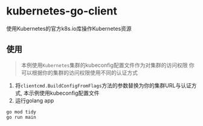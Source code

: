 # kubernetes-go-client

使用Kubernetes的官方k8s.io库操作Kubernetes资源

## 使用

> 本例使用`Kubernetes`集群的kubeconfig配置文件作为对集群的访问权限
> 你可以根据你的集群的访问权限使用不同的认证方式

1. 将`clientcmd.BuildConfigFromFlags`方法的参数替换为你的集群URL与认证方式, 本示例使用kubeconfig配置文件
2. 运行golang app
```shell
go mod tidy
go run main
```
